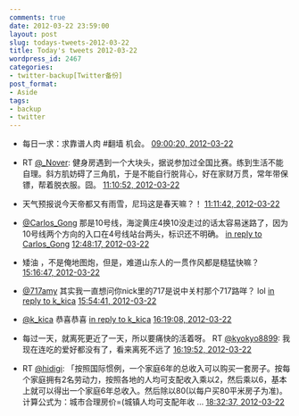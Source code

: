 ```yaml
---
comments: true
date: 2012-03-22 23:59:00
layout: post
slug: todays-tweets-2012-03-22
title: Today's tweets 2012-03-22
wordpress_id: 2467
categories:
- twitter-backup[Twitter备份]
post_format:
- Aside
tags:
- backup
- twitter
---
```





  * 每日一求：求靠谱人肉 #翻墙 机会。 [09:00:20, 2012-03-22](http://twitter.com/gfrog/statuses/182632772488282112)





  * RT [@_Nover](http://twitter.com/_Nover): 健身房遇到一个大块头，据说参加过全国比赛。练到生活不能自理。斜方肌妨碍了三角肌，于是不能自行脱背心，好在家财万贯，常年带保镖，帮着脱衣服。囧。 [11:10:52, 2012-03-22](http://twitter.com/gfrog/statuses/182665622558228481)





  * 天气预报说今天帝都又有雨雪，尼玛这是春天嘛？！ [11:11:42, 2012-03-22](http://twitter.com/gfrog/statuses/182665830377598976)





  * [@Carlos_Gong](http://twitter.com/Carlos_Gong) 那是10号线，海淀黄庄4换10没走过的话太容易迷路了，因为10号线两个方向的入口在4号线站台两头，标识还不明确。 [in reply to Carlos_Gong](http://twitter.com/Carlos_Gong/statuses/182687267272392704) [12:48:17, 2012-03-22](http://twitter.com/gfrog/statuses/182690138340605953)





  * 矮油 ，不是俺地图炮，但是，难道山东人的一贯作风都是糙猛快嘛？ [15:16:47, 2012-03-22](http://twitter.com/gfrog/statuses/182727508553252865)





  * [@717amy](http://twitter.com/717amy) 其实我一直想问你nick里的717是说中关村那个717路咩？ lol [in reply to k_kica](http://twitter.com/k_kica/statuses/182736071019343872) [15:54:41, 2012-03-22](http://twitter.com/gfrog/statuses/182737047998562304)





  * [@k_kica](http://twitter.com/k_kica) 恭喜恭喜 [in reply to k_kica](http://twitter.com/k_kica/statuses/182741923721789440) [16:19:08, 2012-03-22](http://twitter.com/gfrog/statuses/182743197041172480)





  * 每过一天，就离死更近了一天，所以要痛快的活着呀。 RT [@kyokyo8899](http://twitter.com/kyokyo8899): 我现在连吃的爱好都没有了，看来离死不远了 [16:19:52, 2012-03-22](http://twitter.com/gfrog/statuses/182743384149069824)





  * RT [@hidigi](http://twitter.com/hidigi): 「按照国际惯例，一个家庭6年的总收入可以购买一套房子。按每个家庭拥有2名劳动力，按照各地的人均可支配收入乘以2，然后乘以6，基本上就可以得出一个家庭6年总收入。然后除以80(以每户买80平米房子为准)。计算公式为：城市合理房价=(城镇人均可支配年收 ... [18:32:37, 2012-03-22](http://twitter.com/gfrog/statuses/182776793160351746)




